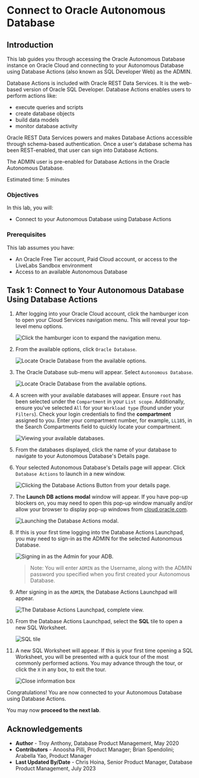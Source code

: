 # Connect to Oracle Autonomous Database

## Introduction

This lab guides you through accessing the Oracle Autonomous Database instance on Oracle Cloud and connecting to your Autonomous Database using Database Actions (also known as SQL Developer Web) as the ADMIN.

Database Actions is included with Oracle REST Data Services. It is the web-based version of Oracle SQL Developer. Database Actions enables users to perform actions like:

- execute queries and scripts
- create database objects
- build data models
- monitor database activity

Oracle REST Data Services powers and makes Database Actions accessible through schema-based authentication. Once a user's database schema has been REST-enabled, that user can sign into Database Actions.

The ADMIN user is pre-enabled for Database Actions in the Oracle Autonomous Database.

Estimated time: 5 minutes

### Objectives
In this lab, you will:
- Connect to your Autonomous Database using Database Actions

### Prerequisites
This lab assumes you have:
- An Oracle Free Tier account, Paid Cloud account, or access to the LiveLabs Sandbox environment
- Access to an available Autonomous Database

## Task 1: Connect to Your Autonomous Database Using Database Actions

1. After logging into your Oracle Cloud account, click the hamburger icon to open your Cloud Services navigation menu. This will reveal your top-level menu options.

    ![Click the hamburger icon to expand the navigation menu.](./labs/sqldevweb-login/images/navigate-to-hamburger-icon-oci-console.png " ")

2. From the available options, click `Oracle Database`.

    ![Locate Oracle Database from the available options.](./images/navigate-to-oracle-database-from-navigation-menu.png " ")

3. The Oracle Database sub-menu will appear. Select `Autonomous Database`.

    ![Locate Oracle Database from the available options.](./images/select-autonomous-database-from-oci-navigation-sub-menu.png " ")

4. A screen with your available databases will appear. Ensure `root` has been selected under the `Compartment` in your `List scope`. Additionally, ensure you've selected `All` for your `Workload type` (found under your `Filters`). <if type="livelabs">Check your login credentials to find the **compartment** assigned to you. Enter your compartment number, for example, `LL185`, in the Search Compartments field to quickly locate your compartment.</if>

    ![Viewing your available databases.](./images/available-autonomous-databases-view-in-oci.png " ")

5. From the databases displayed, click the name of your database to navigate to your Autonomous Database's Details page.

6. Your selected Autonomous Database's Details page will appear. Click `Database Actions` to launch in a new window.

    ![Clicking the Database Actions Button from your details page.](./images/clicking-database-actions-button-from-selected-database.png " ")

7. The **Launch DB actions modal** window will appear. If you have pop-up blockers on, you may need to open this pop-up window manually and/or allow your browser to display pop-up windows from [cloud.oracle.com](https://cloud.oracle.com).  

    ![Launching the Database Actions modal.](./images/db-actions-modal.png)

8. If this is your first time logging into the Database Actions Launchpad, you may need to sign-in as the ADMIN for the selected Autonomous Database.

    ![Signing in as the Admin for your ADB.](./images/signing-in-to-database-actions-as-admin-user.png " ")

    > Note: You will enter `ADMIN` as the Username, along with the ADMIN password you specified when you first created your Autonomous Database.

9. After signing in as the `ADMIN`, the Database Actions Launchpad will appear.

    ![The Database Actions Launchpad, complete view.](./images/database-actions-launchpad-complete-view.png " ")

10. From the Database Actions Launchpad, select the **SQL** tile to open a new SQL Worksheet.

    ![SQL tile](./images/selecting-sql-worksheet-from-database-actions-launchpad.png " ")

11. A new SQL Worksheet will appear. If this is your first time opening a SQL Worksheet, you will be presented with a quick tour of the most commonly performed actions. You may advance through the tour, or click the `X` in any box, to exit the tour.

    ![Close information box](./images/tour-button-upon-sql-worksheet-first-load-screen.png " ")

Congratulations! You are now connected to your Autonomous Database using Database Actions.

You may now **proceed to the next lab**.

## Acknowledgements

- **Author** - Troy Anthony, Database Product Management, May 2020
- **Contributors** - Anoosha Pilli, Product Manager; Brian Spendolini; Arabella Yao, Product Manager
- **Last Updated By/Date** - Chris Hoina, Senior Product Manager, Database Product Management, July 2023
